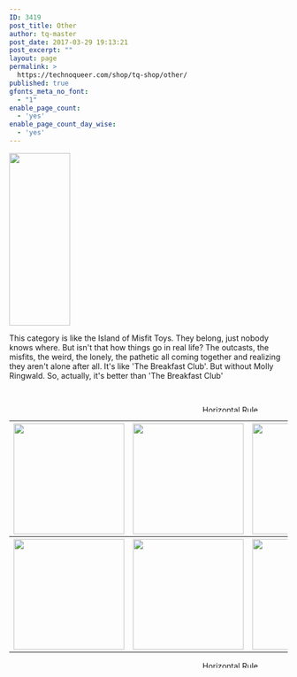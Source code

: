```yaml
---
ID: 3419
post_title: Other
author: tq-master
post_date: 2017-03-29 19:13:21
post_excerpt: ""
layout: page
permalink: >
  https://technoqueer.com/shop/tq-shop/other/
published: true
gfonts_meta_no_font:
  - "1"
enable_page_count:
  - 'yes'
enable_page_count_day_wise:
  - 'yes'
---
```

<img class="alignleft size-full wp-image-111" src="https://technoqueer.com/shop/wp-content/uploads/2017/03/Other1M.png" alt="" width="110" height="312" />
<p style="text-align: left;">This category is like the Island of Misfit Toys. They belong, just nobody knows where. But isn't that how things go in real life? The outcasts, the misfits, the weird, the lonely, the pathetic all coming together and realizing they aren't alone after all. It's like 'The Breakfast Club'. But without Molly Ringwald. So, actually, it's better than 'The Breakfast Club'</p>
&nbsp;
<p align="center"><img class="aligncenter size-full wp-image-99" src="https://technoqueer.com/shop/wp-content/uploads/2017/03/Rainbow-HR.jpg" alt="Horizontal Rule" width="800" height="12" /></p>

<table width="800" align="center">
<tbody>
<tr>
<th><a href="https://technoqueer.com/shop/tq-shop/other/friends-of-dorothy/"><img class="aligncenter size-full wp-image-1482" src="https://technoqueer.com/shop/wp-content/uploads/2017/03/btn-friend-of-the-dorothys.png" alt="" width="200" height="200" /></a></th>
<th><a href="https://technoqueer.com/shop/tq-shop/other/i-learned-to-dance-watching-ellen/"><img class="aligncenter size-full wp-image-709" src="https://technoqueer.com/shop/wp-content/uploads/2017/03/btn-ellen-dance.png" alt="" width="200" height="200" /></a></th>
<th><a href="https://technoqueer.com/shop/tq-shop/other/i-read-queer-people/"><img class="aligncenter size-full wp-image-10906" src="https://technoqueer.com/shop/wp-content/uploads/2017/04/btn-read-queer.png" alt="" width="200" height="200" /></a></th>
</tr>
<tr>
<th width="33%"><a href="https://technoqueer.com/shop/tq-shop/other/queerworms/"><img class="aligncenter size-full wp-image-29398" src="https://technoqueer.com/shop/wp-content/uploads/2017/03/btn-queerworms.png" alt="" width="200" height="200" /></a></th>
<th width="34%"><a href="https://technoqueer.com/shop/tq-shop/other/john-waters/"><img class="aligncenter size-full wp-image-19115" src="https://technoqueer.com/shop/wp-content/uploads/2017/04/btn-John-Waters-Category.png" alt="" width="200" height="200" /></a></th>
<th width="“33%&quot;"><a><img class="aligncenter size-full wp-image-32728" src="https://technoqueer.com/shop/wp-content/uploads/2017/05/btn-see-queer.png" alt="" width="200" height="200" /></a></th>
</tr>
</tbody>
</table>
<p align="center"><img class="aligncenter size-full wp-image-99" src="https://technoqueer.com/shop/wp-content/uploads/2017/03/Rainbow-HR.jpg" alt="Horizontal Rule" width="800" height="12" /></p>